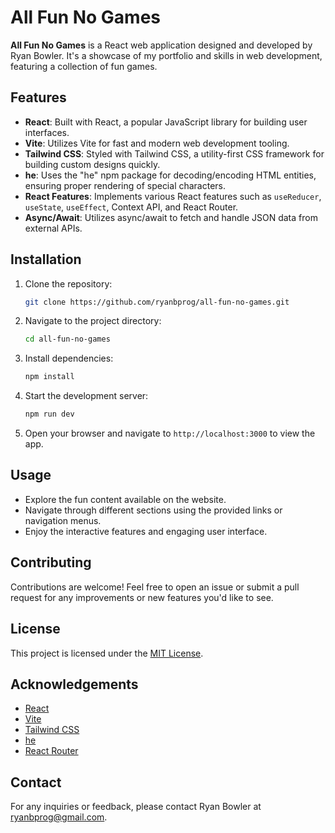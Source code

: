 # All Fun No Games

**All Fun No Games** is a React web application designed and developed by Ryan Bowler. It's a showcase of my portfolio and skills in web development, featuring a collection of fun games.

## Features

- **React**: Built with React, a popular JavaScript library for building user interfaces.
- **Vite**: Utilizes Vite for fast and modern web development tooling.
- **Tailwind CSS**: Styled with Tailwind CSS, a utility-first CSS framework for building custom designs quickly.
- **he**: Uses the "he" npm package for decoding/encoding HTML entities, ensuring proper rendering of special characters.
- **React Features**: Implements various React features such as `useReducer`, `useState`, `useEffect`, Context API, and React Router.
- **Async/Await**: Utilizes async/await to fetch and handle JSON data from external APIs.

## Installation

1. Clone the repository:

   ```bash
   git clone https://github.com/ryanbprog/all-fun-no-games.git
   ```

2. Navigate to the project directory:

   ```bash
   cd all-fun-no-games
   ```

3. Install dependencies:

   ```bash
   npm install
   ```

4. Start the development server:

   ```bash
   npm run dev
   ```

5. Open your browser and navigate to `http://localhost:3000` to view the app.

## Usage

- Explore the fun content available on the website.
- Navigate through different sections using the provided links or navigation menus.
- Enjoy the interactive features and engaging user interface.

## Contributing

Contributions are welcome! Feel free to open an issue or submit a pull request for any improvements or new features you'd like to see.

## License

This project is licensed under the [MIT License](LICENSE).

## Acknowledgements

- [React](https://reactjs.org/)
- [Vite](https://vitejs.dev/)
- [Tailwind CSS](https://tailwindcss.com/)
- [he](https://github.com/mathiasbynens/he)
- [React Router](https://reactrouter.com/)

## Contact

For any inquiries or feedback, please contact Ryan Bowler at ryanbprog@gmail.com.
